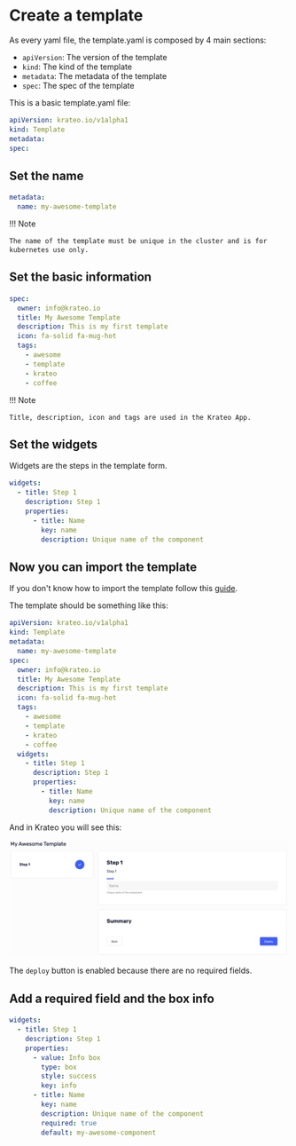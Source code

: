 # Create a template

As every yaml file, the template.yaml is composed by 4 main sections:

- `apiVersion`: The version of the template
- `kind`: The kind of the template
- `metadata`: The metadata of the template
- `spec`: The spec of the template

This is a basic template.yaml file:

```yaml
apiVersion: krateo.io/v1alpha1
kind: Template
metadata:
spec:
```

## Set the name

```yaml
metadata:
  name: my-awesome-template
```

!!! Note

    The name of the template must be unique in the cluster and is for kubernetes use only.

## Set the basic information

```yaml
spec:
  owner: info@krateo.io
  title: My Awesome Template
  description: This is my first template
  icon: fa-solid fa-mug-hot
  tags:
    - awesome
    - template
    - krateo
    - coffee
```

!!! Note

    Title, description, icon and tags are used in the Krateo App.

## Set the widgets

Widgets are the steps in the template form.

```yaml
widgets:
  - title: Step 1
    description: Step 1
    properties:
      - title: Name
        key: name
        description: Unique name of the component
```

## Now you can import the template

If you don't know how to import the template follow this [guide](/docs/tutorials/import-template).

The template should be something like this:

```yaml
apiVersion: krateo.io/v1alpha1
kind: Template
metadata:
  name: my-awesome-template
spec:
  owner: info@krateo.io
  title: My Awesome Template
  description: This is my first template
  icon: fa-solid fa-mug-hot
  tags:
    - awesome
    - template
    - krateo
    - coffee
  widgets:
    - title: Step 1
      description: Step 1
      properties:
        - title: Name
          key: name
          description: Unique name of the component
```

And in Krateo you will see this:

![template](../media/tutorial/template-step-1.png)

The `deploy` button is enabled because there are no required fields.

## Add a required field and the box info

```yaml
widgets:
  - title: Step 1
    description: Step 1
    properties:
      - value: Info box
        type: box
        style: success
        key: info
      - title: Name
        key: name
        description: Unique name of the component
        required: true
        default: my-awesome-component
```
